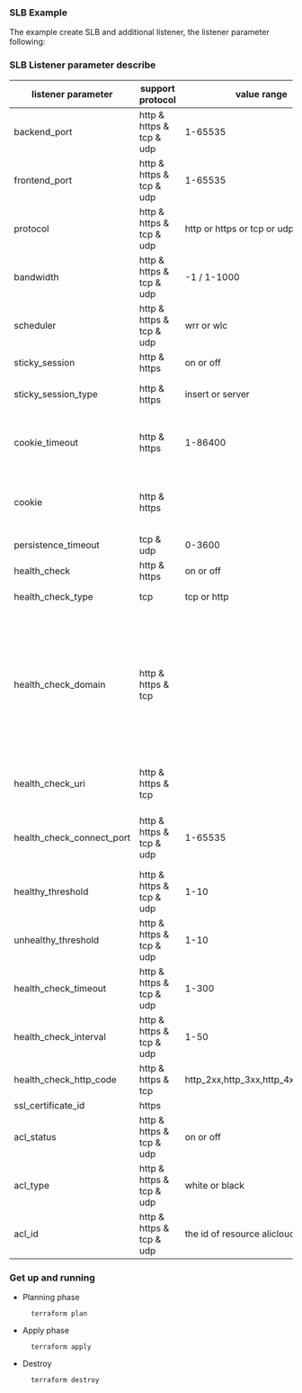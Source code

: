 ### SLB Example

The example create SLB and additional listener, the listener parameter following:

### SLB Listener parameter describe
listener parameter | support protocol | value range | remark |
------------- | ------------- | ------------- |  ------------- |
backend_port | http & https & tcp & udp | 1-65535 | the ecs instance port |
frontend_port | http & https & tcp & udp | 1-65535 | the slb linstener port |
protocol | http & https & tcp & udp | http or https or tcp or udp | |
bandwidth | http & https & tcp & udp | -1 / 1-1000 | |
scheduler | http & https & tcp & udp | wrr or wlc | |
sticky_session | http & https | on or off | |
sticky_session_type | http & https | insert or server | if sticky_session is on, the value must have|
cookie_timeout | http & https | 1-86400  | if sticky_session is on and sticky_session_type is insert, the value must have|
cookie | http & https |   | if sticky_session is on and sticky_session_type is server, the value must have|
persistence_timeout | tcp & udp | 0-3600 | |
health_check | http & https | on or off | | TCP and UDP listener's HealthCheck is always on
health_check_type | tcp | tcp or http | if health_check is on, the value must have |
health_check_domain | http & https & tcp | | one string which length is 1-80 and only allow letters, digits, '-' and '.' characters. When it is not set or empty,  Server Load Balancer uses the private network IP address of each backend server as Domain used for health check  |
health_check_uri | http & https & tcp |  | example: /aliyun. if health_check is on, the value must have . Default to "/"|
health_check_connect_port | http & https & tcp & udp | 1-65535 | If the parameter is not set, the backend server port (BackendServerPort) will be used. |
healthy_threshold | http & https & tcp & udp | 1-10 | default to 3 when the health_check is on |
unhealthy_threshold | http & https & tcp & udp | 1-10 | default to 3 when the health_check is on |
health_check_timeout | http & https & tcp & udp | 1-300 | default to 5 when the health_check is on |
health_check_interval | http & https & tcp & udp | 1-50 | default to 2 when the health_check is on |
health_check_http_code | http & https & tcp | http_2xx,http_3xx,http_4xx,http_5xx | default to http_2xx when the health_check is on |
ssl_certificate_id | https |  |  |
acl_status | http & https & tcp & udp | on or off | default to on |
acl_type   | http & https & tcp & udp | white or black |  |
acl_id     | http & https & tcp & udp | the id of resource alicloud_slb_acl|  |



### Get up and running

* Planning phase

		terraform plan 

* Apply phase

		terraform apply 


* Destroy 

		terraform destroy